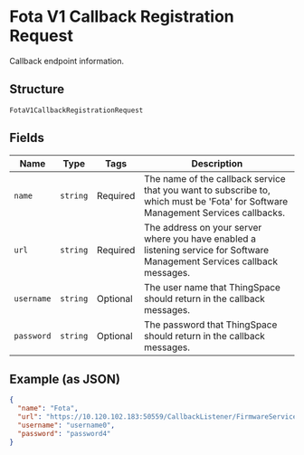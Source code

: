 
# Fota V1 Callback Registration Request

Callback endpoint information.

## Structure

`FotaV1CallbackRegistrationRequest`

## Fields

| Name | Type | Tags | Description |
|  --- | --- | --- | --- |
| `name` | `string` | Required | The name of the callback service that you want to subscribe to, which must be 'Fota' for Software Management Services callbacks. |
| `url` | `string` | Required | The address on your server where you have enabled a listening service for Software Management Services callback messages. |
| `username` | `string` | Optional | The user name that ThingSpace should return in the callback messages. |
| `password` | `string` | Optional | The password that ThingSpace should return in the callback messages. |

## Example (as JSON)

```json
{
  "name": "Fota",
  "url": "https://10.120.102.183:50559/CallbackListener/FirmwareServiceMessages.asmx",
  "username": "username0",
  "password": "password4"
}
```


